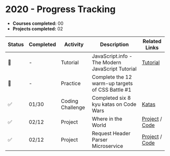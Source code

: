 # 2020 - Progress Tracking

- **Courses completed:** 00
- **Projects completed:** 02



| Status | Completed | Activity | Description                                      | Related Links            |
| ------ | -------- |-------- | ------------------------------------------------ | ------------------------ |
| 🚧     | - | Tutorial | JavaScript.info - The Modern JavaScript Tutorial | [Tutorial](https://javascript.info/) |
| 🚧     | - | Practice | Complete the 12 warm-up targets of CSS Battle #1 |                          |
| ✅     | 01/30 | Coding Challenge | Completed six 8 kyu katas on Code Wars | [Katas](https://www.codewars.com/users/shrdn/completed_solutions) |
| ✅     | 02/12 | Project | Where in the World | [Project](https://srd-whereintheworld.netlify.com/) / [Code](https://github.com/sheriallis/where-in-the-world)
| ✅     | 02/12 | Project | Request Header Parser Microservice | [Project](https://sr-request-header-parser.glitch.me) / [Code](https://github.com/sheriallis/request-header-microservice)
